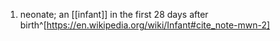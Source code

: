 1. neonate; an [[infant]] in the first 28 days after birth^[https://en.wikipedia.org/wiki/Infant#cite_note-mwn-2]